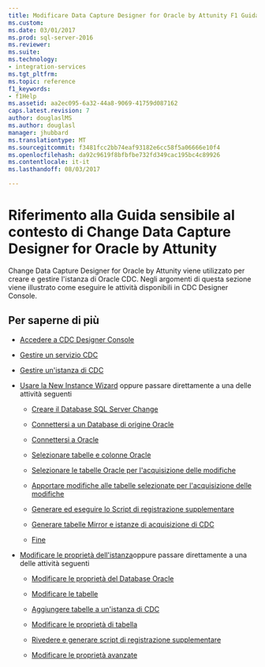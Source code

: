 ```yaml
---
title: Modificare Data Capture Designer for Oracle by Attunity F1 Guida di riferimento | Documenti Microsoft
ms.custom: 
ms.date: 03/01/2017
ms.prod: sql-server-2016
ms.reviewer: 
ms.suite: 
ms.technology:
- integration-services
ms.tgt_pltfrm: 
ms.topic: reference
f1_keywords:
- f1Help
ms.assetid: aa2ec095-6a32-44a8-9069-41759d087162
caps.latest.revision: 7
author: douglaslMS
ms.author: douglasl
manager: jhubbard
ms.translationtype: MT
ms.sourcegitcommit: f3481fcc2bb74eaf93182e6cc58f5a06666e10f4
ms.openlocfilehash: da92c9619f8bfbfbe732fd349cac195bc4c89926
ms.contentlocale: it-it
ms.lasthandoff: 08/03/2017

---
```

# <a name="change-data-capture-designer-for-oracle-by-attunity-f1-help-reference"></a>Riferimento alla Guida sensibile al contesto di Change Data Capture Designer for Oracle by Attunity
  Change Data Capture Designer for Oracle by Attunity viene utilizzato per creare e gestire l'istanza di Oracle CDC. Negli argomenti di questa sezione viene illustrato come eseguire le attività disponibili in CDC Designer Console.  
  
## <a name="what-do-you-want-to-do"></a>Per saperne di più  
  
-   [Accedere a CDC Designer Console](../../integration-services/change-data-capture/access-the-cdc-designer-console.md)  
  
-   [Gestire un servizio CDC](../../integration-services/change-data-capture/manage-a-cdc-service.md)  
  
-   [Gestire un'istanza di CDC](../../integration-services/change-data-capture/manage-a-cdc-instance.md)  
  
-   [Usare la New Instance Wizard](../../integration-services/change-data-capture/use-the-new-instance-wizard.md) oppure passare direttamente a una delle attività seguenti  
  
    -   [Creare il Database SQL Server Change](../../integration-services/change-data-capture/create-the-sql-server-change-database.md)  
  
    -   [Connettersi a un Database di origine Oracle](../../integration-services/change-data-capture/connect-to-an-oracle-source-database.md)  
  
    -   [Connettersi a Oracle](../../integration-services/change-data-capture/connect-to-oracle.md)  
  
    -   [Selezionare tabelle e colonne Oracle](../../integration-services/change-data-capture/select-oracle-tables-and-columns.md)  
  
    -   [Selezionare le tabelle Oracle per l'acquisizione delle modifiche](../../integration-services/change-data-capture/select-oracle-tables-for-capturing-changes.md)  
  
    -   [Apportare modifiche alle tabelle selezionate per l'acquisizione delle modifiche](../../integration-services/change-data-capture/make-changes-to-the-tables-selected-for-capturing-changes.md)  
  
    -   [Generare ed eseguire lo Script di registrazione supplementare](../../integration-services/change-data-capture/generate-and-run-the-supplemental-logging-script.md)  
  
    -   [Generare tabelle Mirror e istanze di acquisizione di CDC](../../integration-services/change-data-capture/generate-mirror-tables-and-cdc-capture-instances.md)  
  
    -   [Fine](../../integration-services/change-data-capture/finish.md)  
  
-   [Modificare le proprietà dell'istanza](../../integration-services/change-data-capture/edit-instance-properties.md)oppure passare direttamente a una delle attività seguenti  
  
    -   [Modificare le proprietà del Database Oracle](../../integration-services/change-data-capture/edit-the-oracle-database-properties.md)  
  
    -   [Modificare le tabelle](../../integration-services/change-data-capture/edit-tables.md)  
  
    -   [Aggiungere tabelle a un'istanza di CDC](../../integration-services/change-data-capture/add-tables-to-a-cdc-instance.md)  
  
    -   [Modificare le proprietà di tabella](../../integration-services/change-data-capture/edit-the-table-properties.md)  
  
    -   [Rivedere e generare script di registrazione supplementare](../../integration-services/change-data-capture/review-and-generate-supplemental-logging-scripts.md)  
  
    -   [Modificare le proprietà avanzate](../../integration-services/change-data-capture/edit-the-advanced-properties.md)  
  
  
